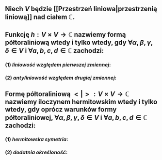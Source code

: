 ## Niech $V$ będzie [[Przestrzeń liniowa|przestrzenią liniową]] nad ciałem $\mathbb{C}$.
## Funkcję $h: V \times V \rightarrow \mathbb{C}$ nazwiemy **formą półtoraliniową** wtedy i tylko wtedy, gdy $\forall \alpha,\beta,\gamma,\delta \in V$ i  $\forall a,b,c,d \in \mathbb{C}$ zachodzi:
### (1) *liniowość względem pierwszej zmiennej*:
### (2) *antyliniowość względem drugiej zmiennej*:
## Formę półtoraliniową $<|>: V \times V \rightarrow \mathbb{C}$ nazwiemy **iloczynem hermitowskim** wtedy i tylko wtedy, gdy oprócz warunków formy półtoraliniowej, $\forall \alpha,\beta,\gamma,\delta \in V$ i  $\forall a,b,c,d \in \mathbb{C}$ zachodzi:
### (1) *hermitowska symetria*:
### (2) *dodatnia określoność*: